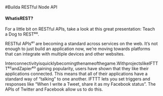 #Builda RESTful Node API

<h4>WhatisREST?</h4>

For a little bit on RESTful APIs, take a look at this great presentation: Teach a Dog to REST⁶⁰.

RESTful APIs⁶¹ are becoming a standard across services on the web. It’s not enough to just build an application now, we’re moving towards platforms that can integrate with multiple devices and other websites.

Interconnectivityisquicklybecomingthenameofthegame.WithprojectslikeIFTTT⁶²andZapier⁶³ gaining popularity, users have shown that they like their applications connected. This means that all of their applications have a standard way of “talking” to one another. IFTTT lets you set triggers and responses like “When I write a Tweet, share it as my Facebook status”. The APIs of Twitter and Facebook allow us to do this. 